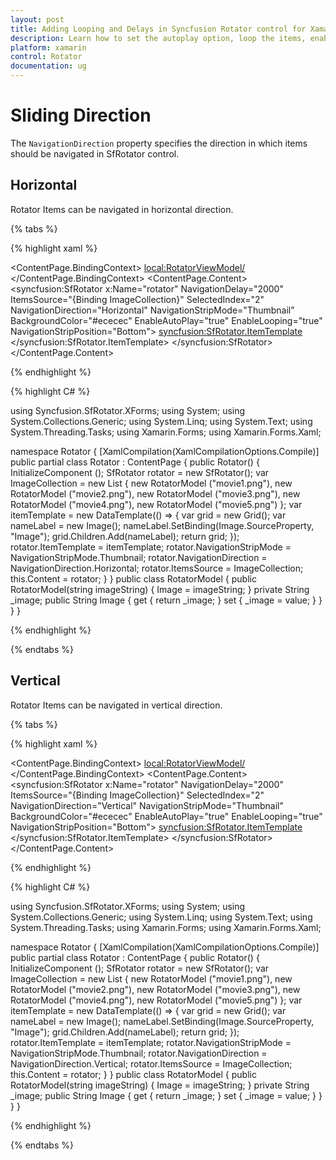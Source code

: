 ```yaml
---
layout: post
title: Adding Looping and Delays in Syncfusion Rotator control for Xamarin.Forms 
description: Learn how to set the autoplay option, loop the items, enable Text Area  and choose the navigation direction in Rotator control for Xamarin.Forms
platform: xamarin 
control: Rotator
documentation: ug
---
```


# Sliding Direction

The `NavigationDirection` property specifies the direction in which items should be navigated in SfRotator control.

## Horizontal

Rotator Items can be navigated in horizontal direction.

{% tabs %}

{% highlight xaml %}

<ContentPage xmlns="http://xamarin.com/schemas/2014/forms"
             xmlns:x="http://schemas.microsoft.com/winfx/2009/xaml"
             xmlns:local="clr-namespace:RangeSlider"
             xmlns:syncfusion="clr-namespace:Syncfusion.SfRotator.XForms;assembly=Syncfusion.SfRotator.XForms"
             x:Class="RangeSlider.Rotator">
    <ContentPage.BindingContext>
        <local:RotatorViewModel/>
    </ContentPage.BindingContext>
    <ContentPage.Content>
        <syncfusion:SfRotator x:Name="rotator" 
                        NavigationDelay="2000" 
                        ItemsSource="{Binding ImageCollection}" 
                        SelectedIndex="2"
                        NavigationDirection="Horizontal"
                        NavigationStripMode="Thumbnail" 
                        BackgroundColor="#ececec"
                        EnableAutoPlay="true"
                        EnableLooping="true"
                        NavigationStripPosition="Bottom">
            <syncfusion:SfRotator.ItemTemplate>
                <DataTemplate>
                    <Image  Source="{Binding Image}"/>
                </DataTemplate>
            </syncfusion:SfRotator.ItemTemplate>
        </syncfusion:SfRotator>
    </ContentPage.Content>
</ContentPage>

{% endhighlight %}

{% highlight C# %}

using Syncfusion.SfRotator.XForms;
using System;
using System.Collections.Generic;
using System.Linq;
using System.Text;
using System.Threading.Tasks;
using Xamarin.Forms;
using Xamarin.Forms.Xaml;

namespace Rotator
{
	[XamlCompilation(XamlCompilationOptions.Compile)]
	public partial class Rotator : ContentPage
	{
		public Rotator()
		{
			InitializeComponent ();
            SfRotator rotator = new SfRotator();
            var ImageCollection = new List<RotatorModel> {
            new RotatorModel ("movie1.png"),
            new RotatorModel ("movie2.png"),
            new RotatorModel ("movie3.png"),
            new RotatorModel ("movie4.png"),
            new RotatorModel ("movie5.png")
            };
            var itemTemplate = new DataTemplate(() =>
            {
                var grid = new Grid();
                var nameLabel = new Image();
                nameLabel.SetBinding(Image.SourceProperty, "Image");
                grid.Children.Add(nameLabel);
                return grid;
            });
            rotator.ItemTemplate = itemTemplate;
            rotator.NavigationStripMode = NavigationStripMode.Thumbnail;
			rotator.NavigationDirection = NavigationDirection.Horizontal;
            rotator.ItemsSource = ImageCollection;
            this.Content = rotator;
        }
	}
    public class RotatorModel
    {
        public RotatorModel(string imageString)
        {
            Image = imageString;
        }
        private String _image;
        public String Image
        {
            get { return _image; }
            set { _image = value; }
        }
    }
}

{% endhighlight %}

{% endtabs %}

## Vertical

Rotator Items can be navigated in vertical direction.

{% tabs %}

{% highlight xaml %}

<ContentPage xmlns="http://xamarin.com/schemas/2014/forms"
             xmlns:x="http://schemas.microsoft.com/winfx/2009/xaml"
             xmlns:local="clr-namespace:RangeSlider"
             xmlns:syncfusion="clr-namespace:Syncfusion.SfRotator.XForms;assembly=Syncfusion.SfRotator.XForms"
             x:Class="RangeSlider.Rotator">
    <ContentPage.BindingContext>
        <local:RotatorViewModel/>
    </ContentPage.BindingContext>
    <ContentPage.Content>
        <syncfusion:SfRotator x:Name="rotator" 
                        NavigationDelay="2000" 
                        ItemsSource="{Binding ImageCollection}" 
                        SelectedIndex="2"
                        NavigationDirection="Vertical"
                        NavigationStripMode="Thumbnail" 
                        BackgroundColor="#ececec"
                        EnableAutoPlay="true"
                        EnableLooping="true"
                        NavigationStripPosition="Bottom">
            <syncfusion:SfRotator.ItemTemplate>
                <DataTemplate>
                    <Image  Source="{Binding Image}"/>
                </DataTemplate>
            </syncfusion:SfRotator.ItemTemplate>
        </syncfusion:SfRotator>
    </ContentPage.Content>
</ContentPage>	

{% endhighlight %}

{% highlight C# %}

using Syncfusion.SfRotator.XForms;
using System;
using System.Collections.Generic;
using System.Linq;
using System.Text;
using System.Threading.Tasks;
using Xamarin.Forms;
using Xamarin.Forms.Xaml;

namespace Rotator
{
	[XamlCompilation(XamlCompilationOptions.Compile)]
	public partial class Rotator : ContentPage
	{
		public Rotator()
		{
			InitializeComponent ();
            SfRotator rotator = new SfRotator();
            var ImageCollection = new List<RotatorModel> {
            new RotatorModel ("movie1.png"),
            new RotatorModel ("movie2.png"),
            new RotatorModel ("movie3.png"),
            new RotatorModel ("movie4.png"),
            new RotatorModel ("movie5.png")
            };
            var itemTemplate = new DataTemplate(() =>
            {
                var grid = new Grid();
                var nameLabel = new Image();
                nameLabel.SetBinding(Image.SourceProperty, "Image");
                grid.Children.Add(nameLabel);
                return grid;
            });
            rotator.ItemTemplate = itemTemplate;
            rotator.NavigationStripMode = NavigationStripMode.Thumbnail;
	        rotator.NavigationDirection = NavigationDirection.Vertical;
            rotator.ItemsSource = ImageCollection;
            this.Content = rotator;
        }
	}
    public class RotatorModel
    {
        public RotatorModel(string imageString)
        {
            Image = imageString;
        }
        private String _image;
        public String Image
        {
            get { return _image; }
            set { _image = value; }
        }
    }
}

{% endhighlight %}

{% endtabs %}